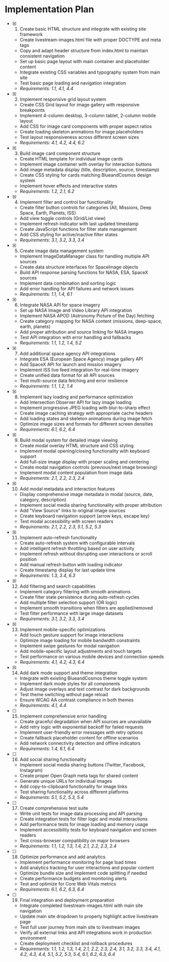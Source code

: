 # Implementation Plan

- [x] 1. Create basic HTML structure and integrate with existing site framework
  - Create livestream-images.html file with proper DOCTYPE and meta tags
  - Copy and adapt header structure from index.html to maintain consistent navigation
  - Set up basic page layout with main container and placeholder content
  - Integrate existing CSS variables and typography system from main site
  - Test basic page loading and navigation integration
  - _Requirements: 1.1, 4.1, 4.4_

- [x] 2. Implement responsive grid layout system
  - Create CSS Grid layout for image gallery with responsive breakpoints
  - Implement 4-column desktop, 3-column tablet, 2-column mobile layout
  - Add CSS for image card components with proper aspect ratios
  - Create loading skeleton animations for image placeholders
  - Test layout responsiveness across different screen sizes
  - _Requirements: 4.1, 4.2, 4.4, 6.2_

- [x] 3. Build image card component structure
  - Create HTML template for individual image cards
  - Implement image container with overlay for interaction buttons
  - Add image metadata display (title, description, source, timestamp)
  - Create CSS styling for cards matching BlueandCosmos design system
  - Implement hover effects and interactive states
  - _Requirements: 1.2, 2.1, 6.2_

- [x] 4. Implement filter and control bar functionality
  - Create filter button controls for categories (All, Missions, Deep Space, Earth, Planets, ISS)
  - Add view toggle controls (Grid/List view)
  - Implement refresh indicator with last updated timestamp
  - Create JavaScript functions for filter state management
  - Add CSS styling for active/inactive filter states
  - _Requirements: 3.1, 3.2, 3.3, 3.4_

- [x] 5. Create image data management system
  - Implement ImageDataManager class for handling multiple API sources
  - Create data structure interfaces for SpaceImage objects
  - Build API response parsing functions for NASA, ESA, SpaceX sources
  - Implement data combination and sorting logic
  - Add error handling for API failures and network issues
  - _Requirements: 1.1, 1.4, 6.1_

- [x] 6. Integrate NASA API for space imagery
  - Set up NASA Image and Video Library API integration
  - Implement NASA APOD (Astronomy Picture of the Day) fetching
  - Create category mapping for NASA content (missions, deep-space, earth, planets)
  - Add proper attribution and source linking for NASA images
  - Test API integration with error handling and fallbacks
  - _Requirements: 1.1, 1.2, 1.4, 5.2_

- [x] 7. Add additional space agency API integrations
  - Integrate ESA (European Space Agency) image gallery API
  - Add SpaceX API for launch and mission imagery
  - Implement ISS live feed integration for real-time imagery
  - Create unified data format for all API sources
  - Test multi-source data fetching and error resilience
  - _Requirements: 1.1, 1.2, 1.4_

- [x] 8. Implement lazy loading and performance optimization
  - Add Intersection Observer API for lazy image loading
  - Implement progressive JPEG loading with blur-to-sharp effect
  - Create image caching strategy with appropriate cache headers
  - Add loading states and skeleton animations during image fetch
  - Optimize image sizes and formats for different screen densities
  - _Requirements: 6.1, 6.2, 6.4_

- [x] 9. Build modal system for detailed image viewing
  - Create modal overlay HTML structure and CSS styling
  - Implement modal opening/closing functionality with keyboard support
  - Add full-size image display with proper scaling and centering
  - Create modal navigation controls (previous/next image browsing)
  - Implement modal content population from image data
  - _Requirements: 2.1, 2.2, 2.3, 2.4_

- [x] 10. Add modal metadata and interaction features
  - Display comprehensive image metadata in modal (source, date, category, description)
  - Implement social media sharing functionality with proper attribution
  - Add "View Source" links to original image sources
  - Create keyboard navigation support (arrow keys, escape key)
  - Test modal accessibility with screen readers
  - _Requirements: 2.1, 2.2, 2.3, 5.1, 5.2, 5.3_

- [x] 11. Implement auto-refresh functionality
  - Create auto-refresh system with configurable intervals
  - Add intelligent refresh throttling based on user activity
  - Implement refresh without disrupting user interactions or scroll position
  - Add manual refresh button with loading indicator
  - Create timestamp display for last update time
  - _Requirements: 1.3, 3.4, 6.3_

- [x] 12. Add filtering and search capabilities
  - Implement category filtering with smooth animations
  - Create filter state persistence during auto-refresh cycles
  - Add multiple filter selection support (OR logic)
  - Implement smooth transitions when filters are applied/removed
  - Test filter performance with large image datasets
  - _Requirements: 3.1, 3.2, 3.3, 3.4_

- [x] 13. Implement mobile-specific optimizations
  - Add touch gesture support for image interactions
  - Optimize image loading for mobile bandwidth constraints
  - Implement swipe gestures for modal navigation
  - Add mobile-specific layout adjustments and touch targets
  - Test performance on various mobile devices and connection speeds
  - _Requirements: 4.1, 4.2, 4.3, 6.4_

- [x] 14. Add dark mode support and theme integration
  - Integrate with existing BlueandCosmos theme toggle system
  - Implement dark mode styles for all components
  - Adjust image overlays and text contrast for dark backgrounds
  - Test theme switching without page reload
  - Ensure WCAG AA contrast compliance in both themes
  - _Requirements: 4.1, 4.4_

- [ ] 15. Implement comprehensive error handling
  - Create graceful degradation when API sources are unavailable
  - Add retry logic with exponential backoff for failed requests
  - Implement user-friendly error messages with retry options
  - Create fallback placeholder content for offline scenarios
  - Add network connectivity detection and offline indicators
  - _Requirements: 1.4, 6.1, 6.4_

- [ ] 16. Add social sharing functionality
  - Implement social media sharing buttons (Twitter, Facebook, Instagram)
  - Create proper Open Graph meta tags for shared content
  - Generate unique URLs for individual images
  - Add copy-to-clipboard functionality for image links
  - Test sharing functionality across different platforms
  - _Requirements: 5.1, 5.2, 5.3, 5.4_

- [ ] 17. Create comprehensive test suite
  - Write unit tests for image data processing and API parsing
  - Create integration tests for filter logic and modal interactions
  - Add performance tests for image loading and memory usage
  - Implement accessibility tests for keyboard navigation and screen readers
  - Test cross-browser compatibility on major browsers
  - _Requirements: 1.1, 1.2, 1.3, 1.4, 2.1, 2.2, 2.3, 2.4_

- [ ] 18. Optimize performance and add analytics
  - Implement performance monitoring for page load times
  - Add analytics tracking for user interactions and popular content
  - Optimize bundle size and implement code splitting if needed
  - Create performance budgets and monitoring alerts
  - Test and optimize for Core Web Vitals metrics
  - _Requirements: 6.1, 6.2, 6.3, 6.4_

- [ ] 19. Final integration and deployment preparation
  - Integrate completed livestream-images.html with main site navigation
  - Update main site dropdown to properly highlight active livestream page
  - Test full user journey from main site to livestream images
  - Verify all external links and API integrations work in production environment
  - Create deployment checklist and rollback procedures
  - _Requirements: 1.1, 1.2, 1.3, 1.4, 2.1, 2.2, 2.3, 2.4, 3.1, 3.2, 3.3, 3.4, 4.1, 4.2, 4.3, 4.4, 5.1, 5.2, 5.3, 5.4, 6.1, 6.2, 6.3, 6.4_